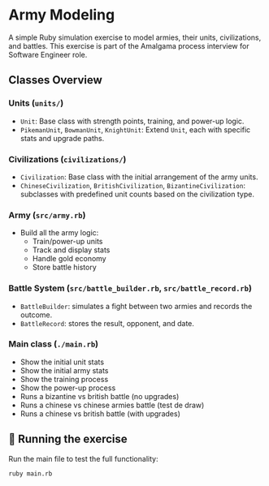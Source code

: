 # Army Modeling

A simple Ruby simulation exercise to model armies, their units, civilizations, and battles. This exercise is part of the Amalgama process interview for Software Engineer role.

## Classes Overview

### Units (`units/`)
- `Unit`: Base class with strength points, training, and power-up logic.
- `PikemanUnit`, `BowmanUnit`, `KnightUnit`: Extend `Unit`, each with specific stats and upgrade paths.
  
### Civilizations (`civilizations/`)
- `Civilization`: Base class with the initial arrangement of the army units.
- `ChineseCivilization`, `BritishCivilization`, `BizantineCivilization`: subclasses with predefined unit counts based on the civilization type.

### Army (`src/army.rb`)
- Build all the army logic:
  - Train/power-up units
  - Track and display stats
  - Handle gold economy
  - Store battle history

### Battle System (`src/battle_builder.rb`, `src/battle_record.rb`)
- `BattleBuilder`: simulates a fight between two armies and records the outcome.
- `BattleRecord`: stores the result, opponent, and date.

### Main class (`./main.rb`)
- Show the initial unit stats
- Show the initial army stats
- Show the training process
- Show the power-up process
- Runs a bizantine vs british battle (no upgrades)
- Runs a chinese vs chinese armies battle (test de draw)
- Runs a chinese vs british battle (with upgrades)

## 🚀 Running the exercise

Run the main file to test the full functionality:

```bash
ruby main.rb
